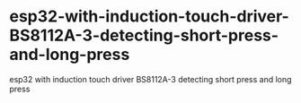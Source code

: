 # esp32-with-induction-touch-driver-BS8112A-3-detecting-short-press-and-long-press
esp32 with induction touch driver BS8112A-3 detecting short press and long press
